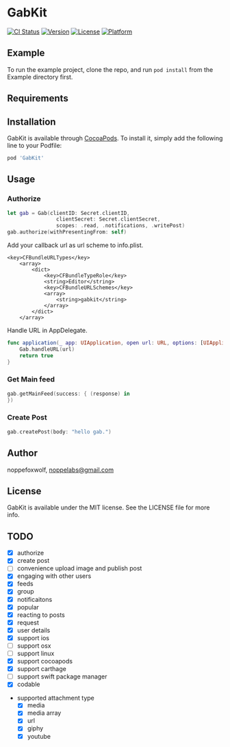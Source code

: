 # GabKit

[![CI Status](https://img.shields.io/travis/noppefoxwolf/GabKit.svg?style=flat)](https://travis-ci.org/noppefoxwolf/GabKit)
[![Version](https://img.shields.io/cocoapods/v/GabKit.svg?style=flat)](https://cocoapods.org/pods/GabKit)
[![License](https://img.shields.io/cocoapods/l/GabKit.svg?style=flat)](https://cocoapods.org/pods/GabKit)
[![Platform](https://img.shields.io/cocoapods/p/GabKit.svg?style=flat)](https://cocoapods.org/pods/GabKit)

## Example

To run the example project, clone the repo, and run `pod install` from the Example directory first.

## Requirements

## Installation

GabKit is available through [CocoaPods](https://cocoapods.org). To install
it, simply add the following line to your Podfile:

```ruby
pod 'GabKit'
```

## Usage

### Authorize

```swift
let gab = Gab(clientID: Secret.clientID,
                clientSecret: Secret.clientSecret,
                scopes: .read, .notifications, .writePost)
gab.authorize(withPresentingFrom: self)
```

Add your callback url as url scheme to info.plist.

```
<key>CFBundleURLTypes</key>
	<array>
		<dict>
			<key>CFBundleTypeRole</key>
			<string>Editor</string>
			<key>CFBundleURLSchemes</key>
			<array>
				<string>gabkit</string>
			</array>
		</dict>
	</array>
```

Handle URL in AppDelegate.

```swift
func application(_ app: UIApplication, open url: URL, options: [UIApplicationOpenURLOptionsKey : Any] = [:]) -> Bool {
    Gab.handleURL(url)
    return true
}
```

### Get Main feed

```swift
gab.getMainFeed(success: { (response) in
})
```

### Create Post

```swift
gab.createPost(body: "hello gab.")
```

## Author

noppefoxwolf, noppelabs@gmail.com

## License

GabKit is available under the MIT license. See the LICENSE file for more info.

## TODO

- [x] authorize
- [x] create post
- [ ] convenience upload image and publish post
- [x] engaging with other users
- [x] feeds
- [x] group
- [x] notificaitons
- [x] popular
- [x] reacting to posts
- [x] request
- [x] user details
- [x] support ios
- [ ] support osx
- [ ] support linux
- [x] support cocoapods
- [x] support carthage
- [ ] support swift package manager
- [x] codable

- supported attachment type
  - [x] media
  - [x] media array
  - [x] url
  - [x] giphy
  - [x] youtube
